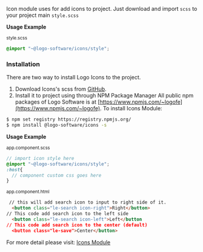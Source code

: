 Icon module uses for add icons to project.
Just download and import `scss` to your project main `style.scss`

__Usage Example__

<sub>style.scss</style>
```scss
@import "~@logo-software/icons/style";
```

### Installation
There are two way to install Logo Icons to the project.
1. Download Icons's scss from [GitHub](https://github.com/logo-group/logo-elements/blame/master/projects/logo-software/icons/style.scss).
2. Install it to project using through NPM Package Manager
All public npm packages of Logo Software is at [https://www.npmjs.com/~logofe](https://www.npmjs.com/~logofe).
To install Icons Module:

```bash
$ npm set registry https://registry.npmjs.org/
$ npm install @logo-software/icons -s
```

__Usage Example__

<sub>app.component.scss</sub>
```scss
// import icon style here
@import "~@logo-software/icons/style";
:host{
  // component custom css goes here
}
```
<sub>app.component.html</sub>
```html
 // this will add search icon to input to right side of it.
  <button class="le-search icon-right">Right</button>
// This code add search icon to the left side
  <button class="le-search icon-left">Left</button
// This code add search icon to the center (default)
  <button class="le-save">Center</button>
```

For more detail please visit: [Icons Module](http://design.logo.com.tr/#/docs/components/icons-module#iconsmodule)
